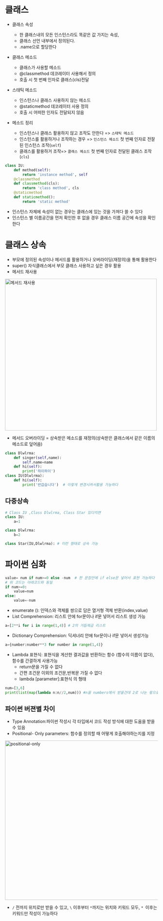 # 클래스
- 클래스 속성 
    - 한 클래스내의 모든 인스턴스라도 똑같은 값 가지는 속성,
    - 클래스 선언 내부에서 정의된다.
    - <classname>.name으로 할당한다

- 클래스 메소드 
    - 클래스가 사용할 메소드    
    - @classmethod 데코레이터 사용해서 정의
    - 호출 시 첫 번째 인자로 클래스(cls)전달

- 스태틱 메소드
    - 인스턴스나 클래스 사용하지 않는 메소드
    - @staticmethod 데코레이터 사용 정의
    - 호출 시 어떠한 인자도 전달되지 않음
 

- 메소드 정리
    - 인스턴스나 클래스 활용하지 않고 조작도 안한다 => `스태틱 메소드`
    - 인스턴스를 활용하거나 조작하는 경우 => `인스턴스 메소드` 첫 번째 인자로 전잘된 인스턴스 조작(`self`)
    - 클래스를 활용하거 조작=> `클래스 메소드` 첫 번째 인자로 전달된 클래스 조작(`cls`)

```python
class IU:
    def method(self):
        return 'instance method', self
    @classmethod
    def classmethod(cls):
        return 'class method', cls
    @staticmethod
    def staticmethod():
        return 'static method'
```
- 인스턴스 자체에 속성이 없는 경우는 클래스에 있는 것을 가져다 쓸 수 있다
- 인스턴스 별 이름공간을 먼저 확인한 후 없을 경우 클래스 이름 공간에 속성을 확인한다

# 클래스 상속
- 부모에 정의된 속성이나 메서드를 활용하거나 오버라이딩(재정의)을 통해 활용한다 
- super() 자식클래스에서 부모 클래스 사용하고 싶은 경우 활용
- 메서드 재사용
&nbsp;


<img width="500" alt="메서드 재사용" src="https://user-images.githubusercontent.com/118239192/211998556-9f25218e-de96-44d9-b976-afd9b8071fad.png">

- 메서드 오버라이딩 = 상속받은 메소드를 재정의(상속받은 클래스에서 같은 이름의 메소드로 덮어씀)
```python
class Dlwlrma:
    def singer(self,name):
        self.name=name
    def hi(self):
        print('하이하이')
class IU(Dlwlrma):
    def hi(self):
        print('반갑습니다')  # 이렇게 변경시켜서활용 가능하다

```

## 다중상속
```python
# Class IU ,Class Dlwlrma, Class Star 있다치면
class IU:
    a=1

class Dlwlrma:
    b=2

class Star(IU,Dlwlrma): # 이런 형태로 상속 가능 
```

# 파이썬 심화
```python
value= num if num>=0 else -num  # 한 문장안에 if else문 넣어서 표현 가능하다
# 위 코드는 아래코드와 동일
if num>=0:
    value=num
else:
    value=-num
```
- enumerate (): 인덱스와 객체를 쌍으로 담은 열거형 객체 반환(index,value)
- List Comprehension: 리스트 안에 for문이나 if문 넣어서 리스트 생성 가능 
```python
a=[2**i for i in range(1,4)] # 2의 거듭제곱 리스트
```
- Dictionary Comprehension: 딕셔너리 안에 for문이나 if문 넣어서 생성가능
```python
a={number:number**3 for number in range(1,4)}
```
- Lambda 표현식: 표현식을 게산한 결과값을 반환하는 함수 (함수의 이름이 없다), 함수를 간결하게 사용가능
    - return문을 가질 수 없다
    - 간편 조건문 이외의 조건문,반복문 가질 수 없다
    - lambda [parameter]:표현식 의 형태
```python
num=[3,6]
print(list(map(lambda n:n//2,num))) #n을 numbers에서 받을건데 2로 나눈 몫으로 반환할것이다
```

## 파이썬 버젼별 차이
- Type Annotation:파이썬 작성시 각 타입에서 코드 작성 방식에 대한 도움을 받을 수 있음
- Positional- Only parameters: 함수를 정의할 때 어떻게 호출해야하는지를 지정
<img width="525" alt="positional-only" src="https://user-images.githubusercontent.com/118239192/212003724-250fa4cd-2b49-403a-8fda-ef3bb6d5bdd5.png">

- `/` 전까지 위치로만 받을 수 있고, `\` 이후부터  `*`까지는 위치와 키워드 모두, `* `이후는 키워드만 작성이 가능하다